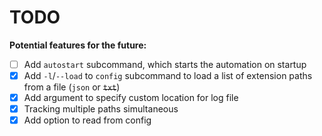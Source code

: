 # TODO

**Potential features for the future:**

- [ ] Add ``autostart`` subcommand, which starts the automation on startup
- [x] Add ``-l``/``--load`` to ``config`` subcommand to load a list of extension paths from a file (``json`` or ~~``txt``~~)
- [x] Add argument to specify custom location for log file
- [x] Tracking multiple paths simultaneous
- [x] Add option to read from config
